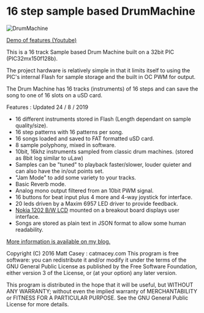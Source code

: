 16 step sample based DrumMachine
================================

![DrumMachine](https://catmacey.files.wordpress.com/2013/08/img_36251.jpg?w=869)

[Demo of features (Youtube)](https://www.youtube.com/watch?v=TWu0VHxkMRI)

This is a 16 track Sample based Drum Machine built on a 32bit PIC (PIC32mx150f128b).

The project hardware is relatively simple in that it limits itself to using the PIC's internal Flash for sample storage and the built in OC PWM for output. 

The Drum Machine has 16 tracks (instruments) of 16 steps and can save the song to one of 16 slots on a uSD card.

Features : Updated 24 / 8 / 2019

* 16 different instruments stored in Flash (Length dependant on sample quality/size).
* 16 step patterns with 16 patterns per song.
* 16 songs loaded and saved to FAT formatted uSD card.
* 8 sample polyphony, mixed in software.
* 10bit, 16khz instruments sampled from classic drum machines. (stored as 8bit log similar to uLaw)
* Samples can be "tuned" to playback faster/slower, louder quieter and can also have the in/out points set.
* "Jam Mode" to add some variety to your tracks.
* Basic Reverb mode.
* Analog mono output filtered from an 10bit PWM signal.
* 16 buttons for beat input plus 4 more and 4-way joystick for interface.
* 20 leds driven by a Maxim 6957 LED driver to provide feedback.
* [Nokia 1202 B/W LCD](https://github.com/Catmacey/Nokia1202LCD-breakout) mounted on a breakout board displays user interface.
* Songs are stored as plain text in JSON format to allow some human readability.


[More information is available on my blog.](https://catmacey.wordpress.com/tag/drum-machine/)


Copyright (C) 2016 Matt Casey : catmacey.com
This program is free software: you can redistribute it and/or modify it under the terms of the GNU General Public License as published by the Free Software Foundation, either version 3 of the License, or (at your option) any later version.
	
This program is distributed in the hope that it will be useful, but WITHOUT ANY WARRANTY; without even the implied warranty of MERCHANTABILITY or FITNESS FOR A PARTICULAR PURPOSE.  See the GNU General Public License for more details.

